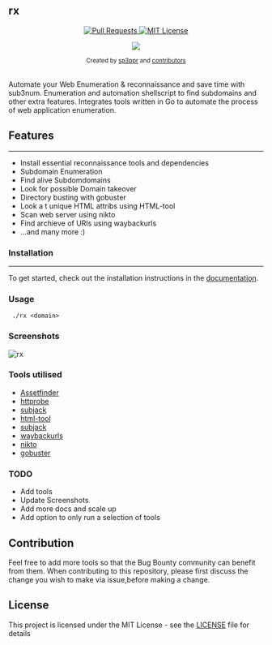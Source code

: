 ## rx
<p align="center">
  <a href="https://github.com/shagunattri/pwgen/pulls">
    <img src="https://img.shields.io/badge/PRs-welcome-brightgreen.svg?longCache=true" alt="Pull Requests">
  </a>
  <a href="LICENSE">
    <img src="https://img.shields.io/badge/License-MIT-lightgrey.svg?longCache=true" alt="MIT License">
  </a>
</p>

<p align="center">
  <a href="https://twitter.com/sp3ppr" target="_blank">
    <img src="https://img.shields.io/twitter/follow/sp3ppr.svg?logo=twitter">
  </a>
</p>

<div align="center">
  <sub>Created by
  <a href="https://twitter.com/sp3ppr">sp3ppr</a> and
  <a href="https://github.com/shagunattri/pwGen/graphs/contributors">contributors</a>
</div>

<br>

Automate your Web Enumeration & reconnaissance and save time with sub3num.
Enumeration and automation shellscript to find subdomains and other extra features.
Integrates tools written in Go to automate the process of web application enumeration.

## Features
---

- Install essential reconnaissance tools and dependencies
- Subdomain Enumeration
- Find alive Subdomdomains
- Look for possible Domain takeover 
- Directory busting with gobuster
- Look a t unique HTML attribs using HTML-tool
- Scan web server using nikto
- Find archieve of URIs using waybackurls
- ...and many more :)


### Installation
---

To get started, check out the installation instructions in the [documentation](install/setup.md).

### Usage

```console
 ./rx <domain>
```


### Screenshots
![rx](https://user-images.githubusercontent.com/29366864/80619137-e19f5d80-8a61-11ea-90b3-6f9483b4a326.png)


### Tools utilised
- [Assetfinder](https://github.com/tomnomnom/assetfinder)
- [httprobe](https://github.com/tomnomnom/httprobe)
- [subjack](https://github.com/haccer/subjack)
- [html-tool](https://github.com/tomnomnom/hacks/tree/master/html-tool)
- [subjack](https://github.com/haccer/subjack)
- [waybackurls](https://github.com/tomnomnom/waybackurls)
- [nikto](https://github.com/sullo/nikto)
- [gobuster](https://github.com/OJ/gobuster)

### TODO
- Add tools
- Update Screenshots
- Add more docs and scale up
- Add option to only run a selection of tools

## Contribution 
Feel free to add more tools so that the Bug Bounty community can benefit from them.
When contributing to this repository, please first discuss the change you wish to make via issue,before making a change.


## License
This project is licensed under the MIT License - see the [LICENSE](LICENSE) file for details
